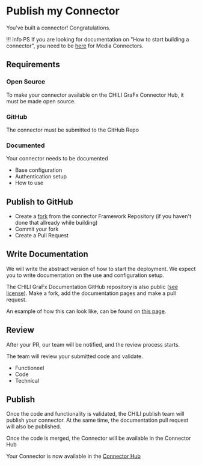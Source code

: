 # Publish my Connector

You've built a connector! Congratulations.

!!! info
    PS If you are looking for documentation on "How to start building a connector", you need to be [here](/GraFx-Developers/connectors/media-connector/build-a-simple-media-connector/) for Media Connectors.

## Requirements

### Open Source

To make your connector available on the CHILI GraFx Connector Hub, it must be made open source.

### GitHub

The connector must be submitted to the GitHub Repo

### Documented

Your connector needs to be documented

- Base configuration
- Authentication setup
- How to use

## Publish to GitHub

- Create a [fork](https://wonderful-sky-012b9bc03-422.westeurope.1.azurestaticapps.net/GraFx-Developers/connectors/publish-my-connector/) from the connector Framework Repository (if you haven't done that allready while building)
- Commit your fork
- Create a Pull Request

## Write Documentation

We will write the abstract version of how to start the deployment.
We expect you to write documentation on the use and configuration setup.

The CHILI GraFx Documentation GitHub repository is also public ([see license](https://github.com/chili-publish/grafx-documentation/blob/main/LICENSE)).
Make a fork, add the documentation pages and make a pull request.

An example of how this can look like, can be found on [this page](/GraFx-Studio/connectors/connector-grafx-media/).

## Review

After your PR, our team will be notified, and the review process starts.

The team will review your submitted code and validate.

- Functioneel
- Code
- Technical

## Publish

Once the code and functionality is validated, the CHILI publish team will publish your connector.
At the same time, the documentation pull request will also be published.

Once the code is merged, the Connector will be available in the Connector Hub

Your Connector is now available in the [Connector Hub](/GraFx-Studio/guides/connector-hub/)